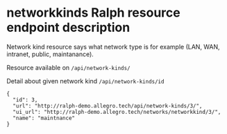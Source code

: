 # networkkinds Ralph resource endpoint description
Network kind resource says what network type is for example (LAN, WAN, intranet, public, maintanance).

Resource available on `/api/network-kinds/`

Detail about given network kind `/api/network-kinds/id`
```
{
  "id": 3,
  "url": "http://ralph-demo.allegro.tech/api/network-kinds/3/",
  "ui_url": "http://ralph-demo.allegro.tech/networks/networkkind/3/",
  "name": "maintnance"
}
```
